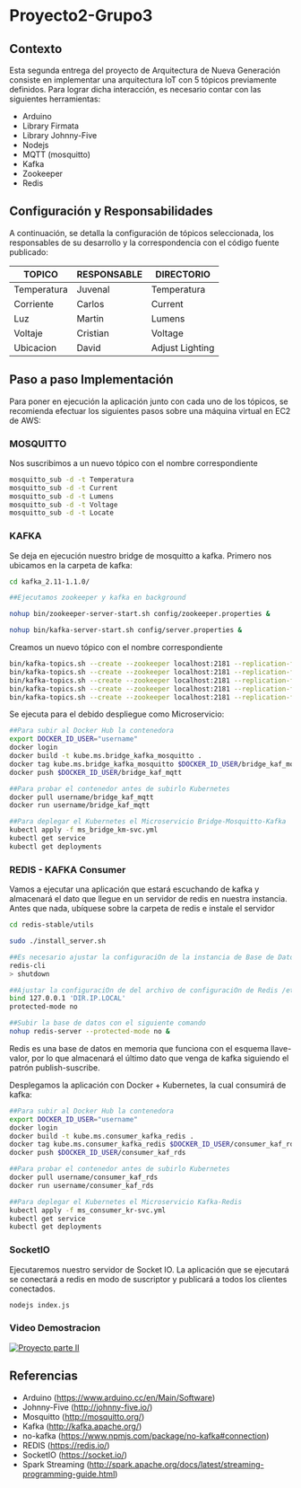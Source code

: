 # Proyecto2-Grupo3

## Contexto
Esta segunda entrega del proyecto de Arquitectura de Nueva Generación consiste en implementar una arquitectura IoT con 5 tópicos previamente definidos. Para lograr dicha interacción, es necesario contar con las siguientes herramientas:

* Arduino
* Library Firmata
* Library Johnny-Five
* Nodejs
* MQTT (mosquitto)
* Kafka
* Zookeeper
* Redis

## Configuración y Responsabilidades
A continuación, se detalla la configuración de tópicos seleccionada, los responsables de su desarrollo y la correspondencia con el código fuente publicado:

| TOPICO | RESPONSABLE | DIRECTORIO |
|-------------|-------------|-----------------|
| Temperatura | Juvenal | Temperatura |
| Corriente | Carlos | Current |
| Luz | Martin | Lumens |
| Voltaje | Cristian | Voltage |
| Ubicacion | David | Adjust Lighting |

## Paso a paso Implementación
Para poner en ejecución la aplicación junto con cada uno de los tópicos, se recomienda efectuar los siguientes pasos sobre una máquina virtual en EC2 de AWS:

### MOSQUITTO
Nos suscribimos a un nuevo tópico con el nombre correspondiente
```sh
mosquitto_sub -d -t Temperatura
mosquitto_sub -d -t Current
mosquitto_sub -d -t Lumens
mosquitto_sub -d -t Voltage
mosquitto_sub -d -t Locate
```
### KAFKA
Se deja en ejecución nuestro bridge de mosquitto a kafka. Primero nos ubicamos en la carpeta de kafka:
```sh
cd kafka_2.11-1.1.0/

##Ejecutamos zookeeper y kafka en background

nohup bin/zookeeper-server-start.sh config/zookeeper.properties & 

nohup bin/kafka-server-start.sh config/server.properties &
```
Creamos un nuevo tópico con el nombre correspondiente
```sh
bin/kafka-topics.sh --create --zookeeper localhost:2181 --replication-factor 1 --partitions 1 --topic Temperatura
bin/kafka-topics.sh --create --zookeeper localhost:2181 --replication-factor 1 --partitions 1 --topic Current
bin/kafka-topics.sh --create --zookeeper localhost:2181 --replication-factor 1 --partitions 1 --topic Lumens
bin/kafka-topics.sh --create --zookeeper localhost:2181 --replication-factor 1 --partitions 1 --topic Voltage
bin/kafka-topics.sh --create --zookeeper localhost:2181 --replication-factor 1 --partitions 1 --topic Locate
```
Se ejecuta para el debido despliegue como Microservicio:
```sh
##Para subir al Docker Hub la contenedora
export DOCKER_ID_USER="username"
docker login
docker build -t kube.ms.bridge_kafka_mosquitto .
docker tag kube.ms.bridge_kafka_mosquitto $DOCKER_ID_USER/bridge_kaf_mqtt
docker push $DOCKER_ID_USER/bridge_kaf_mqtt

##Para probar el contenedor antes de subirlo Kubernetes
docker pull username/bridge_kaf_mqtt
docker run username/bridge_kaf_mqtt

##Para deplegar el Kubernetes el Microservicio Bridge-Mosquitto-Kafka
kubectl apply -f ms_bridge_km-svc.yml
kubectl get service
kubectl get deployments
```
### REDIS - KAFKA Consumer
Vamos a ejecutar una aplicación que estará escuchando de kafka y almacenará el dato que llegue en un servidor de redis en nuestra instancia. Antes que nada, ubíquese sobre la carpeta de redis e instale el servidor
```sh
cd redis-stable/utils

sudo ./install_server.sh

##Es necesario ajustar la configuraciOn de la instancia de Base de Datos
redis-cli
> shutdown

##Ajustar la configuraciOn de del archivo de configuraciOn de Redis /etc/redis/6379.conf
bind 127.0.0.1 'DIR.IP.LOCAL'
protected-mode no

##Subir la base de datos con el siguiente comando
nohup redis-server --protected-mode no &
```
Redis es una base de datos en memoria que funciona con el esquema llave-valor, por lo que almacenará el último dato que venga de kafka siguiendo el patrón publish-suscribe.

Desplegamos la aplicación con Docker + Kubernetes, la cual consumirá de kafka:
```sh
##Para subir al Docker Hub la contenedora
export DOCKER_ID_USER="username"
docker login
docker build -t kube.ms.consumer_kafka_redis .
docker tag kube.ms.consumer_kafka_redis $DOCKER_ID_USER/consumer_kaf_rds
docker push $DOCKER_ID_USER/consumer_kaf_rds

##Para probar el contenedor antes de subirlo Kubernetes
docker pull username/consumer_kaf_rds
docker run username/consumer_kaf_rds

##Para deplegar el Kubernetes el Microservicio Kafka-Redis
kubectl apply -f ms_consumer_kr-svc.yml
kubectl get service
kubectl get deployments
```
### SocketIO
Ejecutaremos nuestro servidor de Socket IO. La aplicación que se ejecutará se conectará a redis en modo de suscriptor y publicará a todos los clientes conectados.
```sh
nodejs index.js
```
### Video Demostracion
[![Proyecto parte II](https://i.ytimg.com/vi/CrpytCgGPP8/2.jpg?time=1526740626044)](https://youtu.be/CrpytCgGPP8)

## Referencias
* Arduino (https://www.arduino.cc/en/Main/Software)
* Johnny-Five (http://johnny-five.io/)
* Mosquitto (http://mosquitto.org/)
* Kafka (http://kafka.apache.org/)
* no-kafka (https://www.npmjs.com/package/no-kafka#connection)
* REDIS (https://redis.io/)
* SocketIO (https://socket.io/)
* Spark Streaming (http://spark.apache.org/docs/latest/streaming-programming-guide.html)
